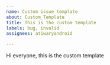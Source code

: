 ```yaml
---
name: Custom issue template
about: Custom_Template
title: This is the custom template
labels: bug, invalid
assignees: atiwaryandroid

---
```


Hi everyone, this is the custom template
